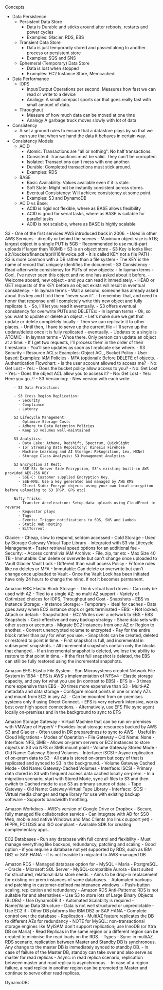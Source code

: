 Concepts

  - Data Persistence
      - Persistent Data Store
          - Data is Durable and sticks around after reboots, restarts and power cycles
          - Examples: Glacier, RDS, EBS
      - Transient Data Store
          - Data is just temporarily stored and passed along to another process or persistent store
          - Examples: SQS and SNS
      - Ephemeral (Temporary) Data Store
          - Data is lost when stopped
          - Examples: EC2 Instance Store, Memcached
  - Data Performance
      - IOPS
        - Input/Output Operations per second. Measures how fast we can read or write to a device
        - Analogy: A small compact sports car that goes really fast with small amount of data.
      - Throughput
        - Measure of how much data can be moved at one time
        - Analogy A garbage truck moves slowly with lot of data
  - Consistency
      - A set a ground rules to ensure that a datastore plays by so that we can sure that when we hand the data it behaves in certain way.
  - Consistency Models
      - ACID
          - Atomic: Transactions are "all or nothing". No half transactions.
          - Consistent: Transactions must be valid. They can't be corrupted.
          - Isolated: Transactions can't mess with one another.
          - Durable: Completed transactions must stick around.
          - Examples: RDS
      - BASE
          - Basic Availability: Values available even if it is stale.
          - Soft State: Might not be instantly consistent across stores.
          - Eventual Consistency: Will achieve consistency at some point.
          - Examples: S3 and DynamoDB
      - ACID vs Base:
          - ACID is rigid not flexible, where as BASE allows flexibility
          - ACID is good for serial tasks, where as BASE is suitable for parallel tasks
          - ACID is not scalable, where as BASE is highly scalable

  S3
    - One of the first services AWS introduced back in 2006.
    - Used in other AWS Services - directly or behind the scenes
    - Maximum object size is 5TB; largest object in a single PUT is 5GB
    - Recommended to use multi-part uploads if larger than 100MB
    - S3 is an object store
      - S3 Key is looks like: s3://bucket/finance/april/16/invoice.pdf
      - It is called KEY not a file PATH
      - S3 is more common with a DB rather than a file system
      - The KEY is the name of record that uniquely identifies the document
    - S3 Consistency
        - Read-after-write consistency for PUTs of new objects:
          - In layman terms
            - Cool, I've never seen this object and no one has asked about it before.
            - Welcome aboard, new object - and you can read it immediately.
        - HEAD or GET requests of the KEY before an object exists will result in eventual consistency:
          - In layman terms
              - Wait a second, someone has already asked about this key and I told them "never saw it".
              - I remember that, and need to honor that response until I completely write this new object and fully replicate it.
              - So, I'll let you read it eventually.
        - S3 offers eventual consistency for overwrite PUTs and DELETEs:
          - In layman terms
              - Ok, so you want to update or delete an object.
              - Let's make sure we get that update or delete completely locally
              - Then we can replicate it to other places.
              - Until then, I have to serve up the current file
              - I'll serve up the update/delete once it is fully replicated - eventually.
        - Updates to a single is ATOMIC
          - In layman terms
              - Whoa there. Only person can update an object at a time.
              - If I get two requests, I'll process them in the order of their timestamp
              - You'll see updates as soon as I replicate else where.
      - S3 Security
          - Resource ACLs: Examples: Object ACL, Bucket Policy
          - User based: Examples: IAM Policies
          - MFA (optional): Before DELETE of objects.
          - Authentication Flowchart:
            - Is the user account allowed to access me?
              - No: Get Lost
              - Yes:
                  - Does the bucket policy allow access to you?
                  - No: Get Lost
                  - Yes:
                    - Does the object ACL allow you to access it?
                      - No: Get Lost
                      - Yes: Here you go..!!
        - S3 Versioning:
          - New version with each write

        - S3 Data Protection:

        - S3 Cross Region Replication:
          - Security
          - Compliance
          - Latency

        S3 Lifecycle Management:
          - Optimize Storage Costs
          - Adhere to Data Retention Policies
          - Keep S3 volumes well-maintained

        S3 Analytics:
          - Data Lake: Athena, Redshift, Spectrum, QuickSight
          - IoT Streaming Data Repository: Kinesis Firehose
          - Machine Learning and AI Storage: Rekognition, Lex, MXNet
          - Storage Class Analysis: S3 Management Analytics

        S3 Encryption at Rest:
          - SSE-S3: Server Side Encryption, S3's existing built-in AWS provided AES-256 KEY
          - SSE-C: Customer supplied Encryption Key.
          - SSE-KMS: Use a key generated and managed by AWS KMS
          - Client-Side: Encrypt objects using your own local encryption before uploading to S3 (PGP, GPG etc)

        Nifty Tricks:
          - Transfer Acceleration: Setup data uploads using CloudFront in reverse
          - Requestor plays
          - Tags
          - Events: Trigger notifications to SQS, SNS and Lambda
          - Static Web Hosting
          - BitTorrent

  Glacier:
    - Cheap, slow to respond, seldom accessed
    - Cold Storage
    - Used by Storage Gateway Virtual Tape Library
    - Integrated with S3 via Lifecycle Management
    - Faster retrieval speed options for an additional fee
    - Security:
      - Access control via IAM
        Archive:
          - File, zip, tar etc
          - Max Size 40 TB
          - Immutable: Can delete or overwrite but can't change once uploaded to Vault
        Glacier Vault Lock
          - Different than vault access Policy
          - Enforce rules like no deletes or MFA
          - Immutable: Can delete or overwrite but can't change once uploaded to Vault
          - Once the Vault Lock has been initiated have only 24 hours to change the mind, if not it becomes permanent.

  Amazon EBS: Elastic Block Storage
    - Think virtual hard drives
    - Can only be used with AZ
    - Tied to a single AZ: no multi AZ support
    - Variety of Optimized choices for IOPS, Throughput and Cost
    - Snapshots
    - EBS vs Instance Storage:
      - Instance Storage:
        - Temporary
        - Ideal for caches
        - Data goes away when EC2 instance stops or gets terminated
      - EBS:
        - Not locked; Attach or detach
        - Snapshotted
        - EC2 Writes over a network to EBS
    - EBS Snapshots
      - Cost-effective and easy backup strategy
      - Share data sets with other users or accounts
      - Migrate EC2 instances from one AZ or Region to another.
      - Convert unencrypted volume to encrypted
      - Pay for the entire block rather than pay for what you use.
      - Snapshots can be created, deleted or restored to point in time.
      - First snapshot is full, and incremental in subsequent snapshots.
      - All incremental snapshots contain only the blocks that changed.
      - If an incremental snapshot is deleted, we lose the ability to restore to that point in time.
      - If the first full snapshot is deleted, the EBS can still be fully restored using the incremental snapshots.

  Amazon EFS: Elastic File System
    - Sun Microsystems created Network File System in 1984
    - EFS is AWS's implementation of NFSv4
    - Elastic storage capacity, and pay for what you use (in contrast to EBS)
    - EFS is
      - 3 times more expensive than EBS
      - 20 times more expensive than S3
    - Multi-AZ metadata and data storage
    - Configure mount points in one or many AZs and mount from EC2 in any AZ.
    - Can be mounted from on-premises systems only if using Direct Connect.
      - EFS is very network intensive, works best over high speed connections.
    - Alternatively, use EFS File sync agent locally on-premises and in the background to sync to EFS

  Amazon Storage Gateway
    - Virtual Machine that can be run on-premises with VMWare of HyperV
    - Provides local storage resources backed by AWS S3 and Glacier
    - Often used in DR preparedness to sync to AWS
    - Useful in Cloud Migrations
    - Modes of Operation
      - File Gateway
        - Old Name: None
        - Interface: NFS, SMB
        - Allows on-prem servers or EC2 instances to store objects in S3 via NFS or SMB mount point
      -  Volume Gateway Stored Mode
        - Old Name: Gateway-Stored Volumes
        - Interface: iSCSI
        - Async replication of on-prem data to S3
        - All data is stored on-prem but copy of that is replicated and synced to S3 in the background.
      - Volume Gateway Cached Mode
        - Old Name: Gateway-Cached Volumes
        - Interface: iSCSI
        - Primary data stored in S3 with frequent access data cached locally on-prem.
        - In a migration scenario, start with Stored Mode, sync all files to S3 and then switch to Cached mode to use S3 as primary source of data.
      - Tape Gateway
        - Old Name: Gateway-Virtual Tape Library
        - Interface: iSCSI
        - Virtual media changer and tape library for use with existing backup software
    - Supports bandwidth throttling.

  Amazon Workdocs
    - AWS's version of Google Drive or Dropbox
    - Secure, fully managed file collaboration service
    - Can integrate with AD for SSO
    - Web, mobile and native Windows and Mac Clients (no linux support yet)
    - HIPPA, PCI DSS and ISO compliant
    - Available SDK for creating complementary apps.

  EC2 Databases
    - Run any database with full control and flexibility
    - Must manage everything like backups, redundancy, patching and scaling
    - Good option
      - if you require a database not yet supported by RDS, such as IBM DB2 or SAP HANA
      - if is not feasible to migrated to AWS-managed DB

  Amazon RDS
    - Managed database option for
      - MySQL
      - Maria
      - PostgreSQL
      - Oracle
      - Microsoft SQL Server
      - MySQL-compatible Aurora
    - Best suited for structured, relational data store needs.
    - Aims to be drop-in replacement for existing on-prem instances of same databases.
    - Automated backups and patching in customer-defined maintenance windows.
    - Push-button scaling, replication and redundancy
    - Amazon RDS Anti-Patterns: RDS is not suitable for and alternatives
      - Use S3 to store lots of Large Binary Objects (BLOBs)
      - Use DynamoDB if
        - Automated Scalablity is required
        - Name/Value Data Structure
        - Data is not well structured or unpredictable
      - Use EC2 if
        - Other DB plaforms like IBM DB2 or SAP HANA
        - Complete control over the database
    - Replication
      - MultiAZ feature replicates the DB to different AZs for redundancy
      - NOTE for MySQL: non-transactional storage engines like MyISAM don't support replication; use InnoDB (or Xtra DB on Maria)
      - Read Replicas in the same region or a different region can be created to minimise the read loads on the RDS.
      - Types
        - Sync: in multiAZ RDS scenario, replication between Master and Standby DB is synchronous. Any change to the master DB is immediately synced to standby DB.
          - In case of failure of the Master DB, standby can take over and also serve as master for read replicas
        - Async: in read replica scenario, replication between master and read replica is asynchronous.
          - In case of a region failure, a read replica in another region can be promoted to Master and continue to serve other read replicas.

  DynamoDB:
